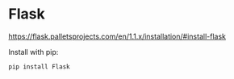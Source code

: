 # Flask

https://flask.palletsprojects.com/en/1.1.x/installation/#install-flask

Install with pip:

```
pip install Flask
```

